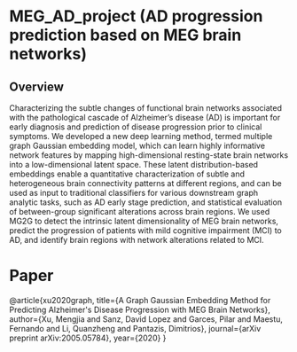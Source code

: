 # MEG_AD_project (AD progression prediction based on MEG brain networks)
## Overview
Characterizing the subtle changes of functional
brain networks associated with the pathological cascade of
Alzheimer’s disease (AD) is important for early diagnosis and
prediction of disease progression prior to clinical symptoms. We
developed a new deep learning method, termed multiple graph
Gaussian embedding model, which can learn highly
informative network features by mapping high-dimensional
resting-state brain networks into a low-dimensional latent space.
These latent distribution-based embeddings enable a quantitative
characterization of subtle and heterogeneous brain connectivity
patterns at different regions, and can be used as input to
traditional classifiers for various downstream graph analytic
tasks, such as AD early stage prediction, and statistical evaluation
of between-group significant alterations across brain regions. We
used MG2G to detect the intrinsic latent dimensionality of MEG
brain networks, predict the progression of patients with mild
cognitive impairment (MCI) to AD, and identify brain regions
with network alterations related to MCI.

## 

# Paper
@article{xu2020graph,
  title={A Graph Gaussian Embedding Method for Predicting Alzheimer's Disease Progression with MEG Brain Networks},
  author={Xu, Mengjia and Sanz, David Lopez and Garces, Pilar and Maestu, Fernando and Li, Quanzheng and Pantazis, Dimitrios},
  journal={arXiv preprint arXiv:2005.05784},
  year={2020}
}
